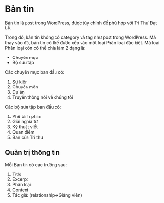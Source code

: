 # Bản tin

Bản tin là post trong WordPress, được tùy chỉnh để phù hợp với Tri Thư Đạt Lễ.

Trong đó, bản tin không có category và tag như post trong WordPress. Mà thay vào đó, bản tin có thể được xếp vào một loại Phân loại đặc biệt. Mà loại Phân loại còn có thể chia làm 2 dạng là:

- Chuyên mục
- Bộ sưu tập

Các chuyên mục ban đầu có:

1. Sự kiện
2. Chuyên môn
3. Dự án
4. Truyền thông nói về chúng tôi

Các bộ sưu tập ban đầu có:

1. Phê bình phim
2. Giải nghĩa từ
3. Kỹ thuật viết
4. Quan điểm
5. Ban của Tri thư

## Quản trị thông tin

Mỗi Bản tin có các trường sau:

1. Title
2. Excerpt
3. Phân loại
4. Content
5. Tác giả: (relationship->Giảng viên)
